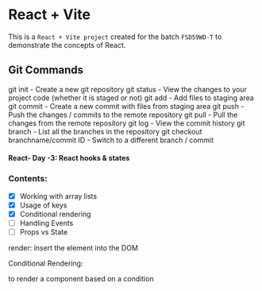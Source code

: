 # React + Vite

This is a `React + Vite project` created for the batch `FSD59WD-T` to demonstrate the concepts of React.

## Git Commands

git init - Create a new git repository
git status - View the changes to your project code (whether it is staged or not)
git add - Add files to staging area
git commit - Create a new commit with files from staging area
git push - Push the changes / commits to the remote repository
git pull - Pull the changes from the remote repository
git log - View the commit history
git branch - List all the branches in the repository
git checkout branchname/commit ID - Switch to a different branch / commit

#### React- Day -3: React hooks & states

### Contents:

-[x] Working with array lists  
-[x] Usage of keys  
-[x] Conditional rendering  
-[ ] Handling Events  
-[ ] Props vs State

render: insert the element into the DOM

Conditional Rendering:

to render a component based on a condition
